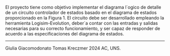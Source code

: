 El proyecto tiene como objetivo implementar el diagrama l´ogico de detalle de un circuito
controlador de estados basado en el diagrama de estados proporcionado en la Figura 1. El
circuito debe ser desarrollado empleando la herramienta Logisim-Evolution, deber´a contar con
las entradas y salidas necesarias para su correcto funcionamiento, y ser capaz de responder de
acuerdo a las especificaciones del diagrama de estados. 

----------------------------------------------------------------
Giulia Giacomodonato
Tomas Kreczmer 2024 AC, UNS.
